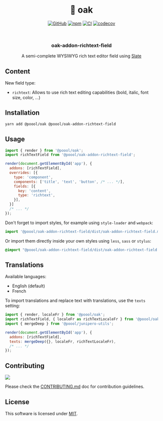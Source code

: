 <div align="center">

<h1>🌳 oak</h1>

[![GitHub](https://img.shields.io/github/license/p3ol/oak.svg)](https://github.com/p3ol/oak)
[![npm](https://img.shields.io/npm/v/@poool/oak-addon-richtext-field.svg)](https://www.npmjs.com/package/@poool/oak-addon-richtext-field)
[![CI](https://github.com/p3ol/oak/actions/workflows/ci.yml/badge.svg)](https://github.com/p3ol/oak/actions/workflows/ci.yml)
[![codecov](https://codecov.io/gh/p3ol/oak/branch/master/graph/badge.svg)](https://codecov.io/gh/p3ol/oak)

<br />
<h3>oak-addon-richtext-field</h3>
<p>A semi-complete WYSIWYG rich text editor field using <a href="https://github.com/ianstormtaylor/slate">Slate</a></p>

</div>

## Content

New field type:
- `richtext`: Allows to use rich text editing capabilities (bold, italic, font size, color, ...)


## Installation

```bash
yarn add @poool/oak @poool/oak-addon-richtext-field
```

## Usage

```javascript
import { render } from '@poool/oak';
import richTextField from '@poool/oak-addon-richtext-field';

render(document.getElementById('app'), {
  addons: [richTextField],
  overrides: [{
    type: 'component',
    components: ['title', 'text', 'button', /* ... */],
    fields: [{
      key: 'content',
      type: 'richtext',
    }],
  }]
  /* ... */
});
```

Don't forget to import styles, for example using `style-loader` and `webpack`:

```javascript
import '@poool/oak-addon-richtext-field/dist/oak-addon-richtext-field.min.css';
```

Or import them directly inside your own styles using `less`, `sass` or `stylus`:

```css
@import "@poool/oak-addon-richtext-field/dist/oak-addon-richtext-field.min.css";
```

## Translations

Available languages:
- English (default)
- French

To import translations and replace text with translations, use the `texts` setting:

```js
import { render, localeFr } from '@poool/oak';
import richTextField, { localeFr as richTextLocaleFr } from '@poool/oak-addon-richtext-field';
import { mergeDeep } from '@poool/junipero-utils';

render(document.getElementById('app'), {
  addons: [richTextField],
  texts: mergeDeep({}, localeFr, richTextLocaleFr),
  /* ... */
});
```

## Contributing

[![](https://contrib.rocks/image?repo=p3ol/oak)](https://github.com/p3ol/oak/graphs/contributors)

Please check the [CONTRIBUTING.md](https://github.com/p3ol/oak/blob/master/CONTRIBUTING.md) doc for contribution guidelines.

## License

This software is licensed under [MIT](https://github.com/p3ol/oak/blob/master/LICENSE).

